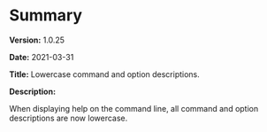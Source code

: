# Summary

**Version:** 1.0.25

**Date:** 2021-03-31

**Title:** Lowercase command and option descriptions.

**Description:**

When displaying help on the command line, all command and
option descriptions are now lowercase.